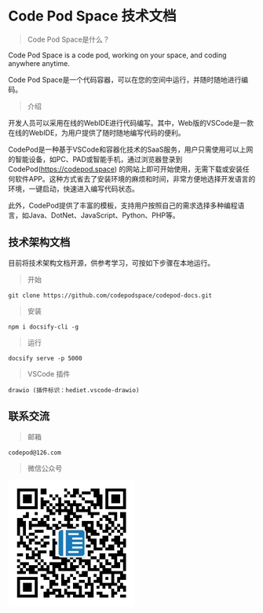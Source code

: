 # Code Pod Space 技术文档

> Code Pod Space是什么？

Code Pod Space is a code pod, working on your space, and coding anywhere anytime.

Code Pod Space是一个代码容器，可以在您的空间中运行，并随时随地进行编码。

> 介绍

开发人员可以采用在线的WebIDE进行代码编写。其中，Web版的VSCode是一款在线的WebIDE，为用户提供了随时随地编写代码的便利。

CodePod是一种基于VSCode和容器化技术的SaaS服务，用户只需使用可以上网的智能设备，如PC、PAD或智能手机，通过浏览器登录到 CodePod(https://codepod.space) 的网站上即可开始使用，无需下载或安装任何软件APP。这种方式省去了安装环境的麻烦和时间，非常方便地选择开发语言的环境，一键启动，快速进入编写代码状态。

此外，CodePod提供了丰富的模板，支持用户按照自己的需求选择多种编程语言，如Java、DotNet、JavaScript、Python、PHP等。

## 技术架构文档

目前将技术架构文档开源，供参考学习，可按如下步骤在本地运行。

> 开始

    git clone https://github.com/codepodspace/codepod-docs.git

> 安装

    npm i docsify-cli -g

> 运行

    docsify serve -p 5000

> VSCode 插件

    drawio (插件标识：hediet.vscode-drawio)

## 联系交流

> 邮箱

    codepod@126.com

> 微信公众号

![微信公众号](contact/wechat_qrcode.jpg)
